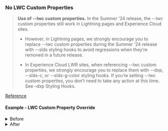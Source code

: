### No LWC Custom Properties

> **Use of --lwc custom properties.** In the Summer ’24 release, the --lwc custom properties still work in Lightning pages and Experience Cloud sites.
>
> - However, in Lightning pages, we strongly encourage you to replace --lwc custom properties during the Summer ’24 release with --slds styling hooks to avoid regressions when they’re removed in a future release.
>
> - In Experience Cloud LWR sites, when referencing  --lwc custom properties, we strongly encourage you to replace them with --dxp,  --slds-c, or --slds-g-color styling hooks. If you’re setting --lwc custom properties, you don’t need to take any action at this time. See  –dxp Styling Hooks.

[Reference](https://help.salesforce.com/s/articleView?id=001622574&type=1)

#### Example - LWC Custom Property Override

<details>
<summary>Before</summary>

```css
:host {
  --lwc-fontSize3: 2rem;
}
```

```html
<lightning-card title="Hello" >
  <p class="slds-var-p-horizontal_small">The footer on this card has had a CSS override applied using the lwc custom property rather than slds.</p>
  <p slot="footer">Card Footer</p>
</lightning-card>
```

</details>

<details>
<summary>After</summary>

```css

:host {
  --slds-c-card-footer-font-size: 3rem;
}
```

```html
<lightning-card title="Hello" >
  <p class="slds-var-p-horizontal_small">The footer on this card now uses the slds custom property as a replacement for lwc.</p>
  <p slot="footer">Card Footer</p>
</lightning-card>
```

</details>